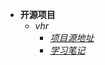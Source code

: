 - **开源项目**
  - *vhr*
    - [*项目源地址*](https://github.com/lenve/vhr)
    - [*学习笔记*](/backend/OpenSourceProjs/vhr/vhr_index.md)

